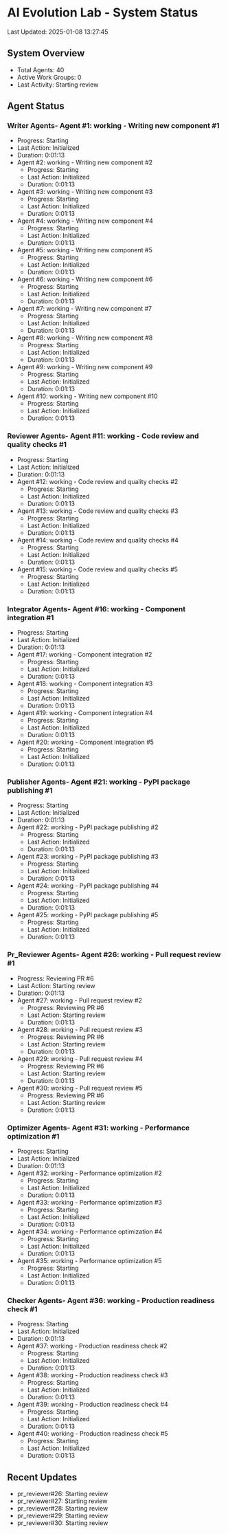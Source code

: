 # AI Evolution Lab - System Status
Last Updated: 2025-01-08 13:27:45

## System Overview
- Total Agents: 40
- Active Work Groups: 0
- Last Activity: Starting review

## Agent Status

### Writer Agents- Agent #1: working - Writing new component #1
  - Progress: Starting
  - Last Action: Initialized
  - Duration: 0:01:13
- Agent #2: working - Writing new component #2
  - Progress: Starting
  - Last Action: Initialized
  - Duration: 0:01:13
- Agent #3: working - Writing new component #3
  - Progress: Starting
  - Last Action: Initialized
  - Duration: 0:01:13
- Agent #4: working - Writing new component #4
  - Progress: Starting
  - Last Action: Initialized
  - Duration: 0:01:13
- Agent #5: working - Writing new component #5
  - Progress: Starting
  - Last Action: Initialized
  - Duration: 0:01:13
- Agent #6: working - Writing new component #6
  - Progress: Starting
  - Last Action: Initialized
  - Duration: 0:01:13
- Agent #7: working - Writing new component #7
  - Progress: Starting
  - Last Action: Initialized
  - Duration: 0:01:13
- Agent #8: working - Writing new component #8
  - Progress: Starting
  - Last Action: Initialized
  - Duration: 0:01:13
- Agent #9: working - Writing new component #9
  - Progress: Starting
  - Last Action: Initialized
  - Duration: 0:01:13
- Agent #10: working - Writing new component #10
  - Progress: Starting
  - Last Action: Initialized
  - Duration: 0:01:13

### Reviewer Agents- Agent #11: working - Code review and quality checks #1
  - Progress: Starting
  - Last Action: Initialized
  - Duration: 0:01:13
- Agent #12: working - Code review and quality checks #2
  - Progress: Starting
  - Last Action: Initialized
  - Duration: 0:01:13
- Agent #13: working - Code review and quality checks #3
  - Progress: Starting
  - Last Action: Initialized
  - Duration: 0:01:13
- Agent #14: working - Code review and quality checks #4
  - Progress: Starting
  - Last Action: Initialized
  - Duration: 0:01:13
- Agent #15: working - Code review and quality checks #5
  - Progress: Starting
  - Last Action: Initialized
  - Duration: 0:01:13

### Integrator Agents- Agent #16: working - Component integration #1
  - Progress: Starting
  - Last Action: Initialized
  - Duration: 0:01:13
- Agent #17: working - Component integration #2
  - Progress: Starting
  - Last Action: Initialized
  - Duration: 0:01:13
- Agent #18: working - Component integration #3
  - Progress: Starting
  - Last Action: Initialized
  - Duration: 0:01:13
- Agent #19: working - Component integration #4
  - Progress: Starting
  - Last Action: Initialized
  - Duration: 0:01:13
- Agent #20: working - Component integration #5
  - Progress: Starting
  - Last Action: Initialized
  - Duration: 0:01:13

### Publisher Agents- Agent #21: working - PyPI package publishing #1
  - Progress: Starting
  - Last Action: Initialized
  - Duration: 0:01:13
- Agent #22: working - PyPI package publishing #2
  - Progress: Starting
  - Last Action: Initialized
  - Duration: 0:01:13
- Agent #23: working - PyPI package publishing #3
  - Progress: Starting
  - Last Action: Initialized
  - Duration: 0:01:13
- Agent #24: working - PyPI package publishing #4
  - Progress: Starting
  - Last Action: Initialized
  - Duration: 0:01:13
- Agent #25: working - PyPI package publishing #5
  - Progress: Starting
  - Last Action: Initialized
  - Duration: 0:01:13

### Pr_Reviewer Agents- Agent #26: working - Pull request review #1
  - Progress: Reviewing PR #6
  - Last Action: Starting review
  - Duration: 0:01:13
- Agent #27: working - Pull request review #2
  - Progress: Reviewing PR #6
  - Last Action: Starting review
  - Duration: 0:01:13
- Agent #28: working - Pull request review #3
  - Progress: Reviewing PR #6
  - Last Action: Starting review
  - Duration: 0:01:13
- Agent #29: working - Pull request review #4
  - Progress: Reviewing PR #6
  - Last Action: Starting review
  - Duration: 0:01:13
- Agent #30: working - Pull request review #5
  - Progress: Reviewing PR #6
  - Last Action: Starting review
  - Duration: 0:01:13

### Optimizer Agents- Agent #31: working - Performance optimization #1
  - Progress: Starting
  - Last Action: Initialized
  - Duration: 0:01:13
- Agent #32: working - Performance optimization #2
  - Progress: Starting
  - Last Action: Initialized
  - Duration: 0:01:13
- Agent #33: working - Performance optimization #3
  - Progress: Starting
  - Last Action: Initialized
  - Duration: 0:01:13
- Agent #34: working - Performance optimization #4
  - Progress: Starting
  - Last Action: Initialized
  - Duration: 0:01:13
- Agent #35: working - Performance optimization #5
  - Progress: Starting
  - Last Action: Initialized
  - Duration: 0:01:13

### Checker Agents- Agent #36: working - Production readiness check #1
  - Progress: Starting
  - Last Action: Initialized
  - Duration: 0:01:13
- Agent #37: working - Production readiness check #2
  - Progress: Starting
  - Last Action: Initialized
  - Duration: 0:01:13
- Agent #38: working - Production readiness check #3
  - Progress: Starting
  - Last Action: Initialized
  - Duration: 0:01:13
- Agent #39: working - Production readiness check #4
  - Progress: Starting
  - Last Action: Initialized
  - Duration: 0:01:13
- Agent #40: working - Production readiness check #5
  - Progress: Starting
  - Last Action: Initialized
  - Duration: 0:01:13


## Recent Updates
- pr_reviewer#26: Starting review
- pr_reviewer#27: Starting review
- pr_reviewer#28: Starting review
- pr_reviewer#29: Starting review
- pr_reviewer#30: Starting review
